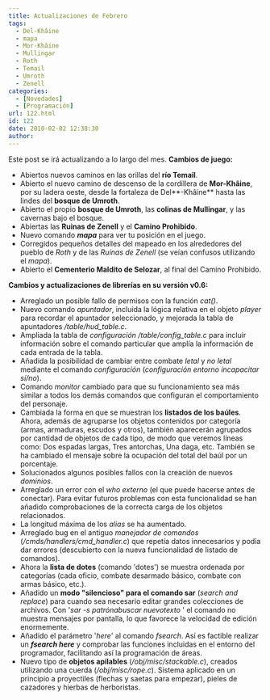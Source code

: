 ```yaml
---
title: Actualizaciones de Febrero
tags:
  - Del-Khâine
  - mapa
  - Mor-Khâine
  - Mullingar
  - Roth
  - Temail
  - Umroth
  - Zenell
categories:
  - [Novedades]
  - [Programación]
url: 122.html
id: 122
date: 2010-02-02 12:38:30
author:
---
```


Este post se irá actualizando a lo largo del mes. **Cambios de juego:**

*   Abiertos nuevos caminos en las orillas del **río Temail**.
*   Abierto el nuevo camino de descenso de la cordillera de **Mor-Khâine**, por su ladera oeste, desde la fortaleza de Del**-Khâine** hasta las lindes del **bosque de Umroth**.
*   Abierto el propio **bosque de Umroth**, las **colinas de Mullingar**, y las cavernas bajo el bosque.
*   Abiertas las **Ruinas de Zenell** y el **Camino Prohibido**.
*   Nuevo comando _**mapa**_ para ver tu posición en el juego.
*   Corregidos pequeños detalles del mapeado en los alrededores del pueblo de _Roth_ y de las _Ruinas de_ _Zenell_ (se veían confusos utilizando el _mapa_).
*   Abierto el **Cementerio Maldito de Selozar**, al final del Camino Prohibido.

**Cambios y actualizaciones de librerías en su versión v0.6:**

*   Arreglado un posible fallo de permisos con la función _cat()_.
*   Nuevo comando _apuntador_, incluida la lógica relativa en el objeto _player_ para recordar el apuntador seleccionado, y mejorada la tabla de apuntadores _/table/hud_table.c_.
*   Ampliada la tabla de _configuración_ _/table/config_table.c_ para incluir información sobre el comando particular que amplía la información de cada entrada de la tabla.
*   Añadida la posibilidad de cambiar entre combate _letal_ y _no letal_ mediante el comando _configuración_ (_configuración entorno incapacitar sí/no_).
*   Comando _monitor_ cambiado para que su funcionamiento sea más similar a todos los demás comandos que configuran el comportamiento del personaje.
*   Cambiada la forma en que se muestran los **listados de los baúles**. Ahora, además de agruparse los objetos contenidos por categoría (armas, armaduras, escudos y otros), también aparecerán agrupados por cantidad de objetos de cada tipo, de modo que veremos líneas como: Dos espadas largas, Tres antorchas, Una daga, etc. También se ha cambiado el mensaje sobre la ocupación del total del baúl por un porcentaje.
*   Solucionados algunos posibles fallos con la creación de nuevos _dominios_.
*   Arreglado un error con el _who externo_ (el que puede hacerse antes de conectar). Para evitar futuros problemas con esta funcionalidad se han añadido comprobaciones de la correcta carga de los objetos relacionados.
*   La longitud máxima de los _alias_ se ha aumentado.
*   Arreglado bug en el antiguo _manejador de comandos_ (_/cmds/handlers/cmd_handler.c_) que repetía datos innecesarios y podía dar errores (descubierto con la nueva funcionalidad de listado de comandos).
*   Ahora la **lista de dotes** (comando 'dotes') se muestra ordenada por categorías (cada oficio, combate desarmado básico, combate con armas básico, etc.).
*   Añadido un **modo "silencioso" para el comando sar** (_search and replace_) para cuando sea necesario editar grandes colecciones de archivos. Con '_sar -s $patrón a buscar$ $nuevo texto$ <archivos>_' el comando no muestra mensajes por pantalla, lo que favorece la velocidad de edición enormemente.
*   Añadido el parámetro '_here_' al comando _fsearch_. Así es factible realizar un _**fsearch here**_ y comprobar las funciones incluidas en el entorno del programador, facilitando así la programación de áreas.
*   Nuevo tipo de **objetos apilables** (_/obj/misc/stackable.c_), creados utilizando una cuerda (_/obj/misc/rope.c_). Sistema aplicado en un principio a proyectiles (flechas y saetas para empezar), pieles de cazadores y hierbas de herboristas.